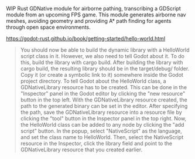 WIP Rust GDNative module for airborne pathing, transcribing a GDScript module from an upcoming FPS game. This module generates airborne nav meshes, avoiding geometry and providing A\* path finding for agents through open space environments.

https://godot-rust.github.io/book/getting-started/hello-world.html

> You should now be able to build the dynamic library with a HelloWorld script class in it. However, we also need to tell Godot about it. To do this, build the library with cargo build.
> After building the library with cargo build, the resulting library should be in the target/debug/ folder. Copy it (or create a symbolic link to it) somewhere inside the Godot project directory.
> To tell Godot about the HelloWorld class, a GDNativeLibrary resource has to be created. This can be done in the "Inspector" panel in the Godot editor by clicking the "new resource" button in the top left.
> With the GDNativeLibrary resource created, the path to the generated binary can be set in the editor. After specifying the path, save the GDNativeLibrary resource into a resource file by clicking the "tool" button in the Inspector panel in the top right.
> Now, the HelloWorld class can be added to any node by clicking the "add script" button. In the popup, select "NativeScript" as the language, and set the class name to HelloWorld. Then, select the NativeScript resource in the Inspector, click the library field and point to the GDNativeLibrary resource that you created earlier.

